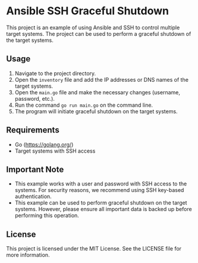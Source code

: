 # Ansible SSH Graceful Shutdown

This project is an example of using Ansible and SSH to control multiple target systems. The project can be used to perform a graceful shutdown of the target systems.

## Usage

1. Navigate to the project directory.
2. Open the `inventory` file and add the IP addresses or DNS names of the target systems.
3. Open the `main.go` file and make the necessary changes (username, password, etc.).
4. Run the command `go run main.go` on the command line.
5. The program will initiate graceful shutdown on the target systems.

## Requirements

- Go (https://golang.org/)
- Target systems with SSH access

## Important Note

- This example works with a user and password with SSH access to the systems. For security reasons, we recommend using SSH key-based authentication.
- This example can be used to perform graceful shutdown on the target systems. However, please ensure all important data is backed up before performing this operation.

## License

This project is licensed under the MIT License. See the LICENSE file for more information.
